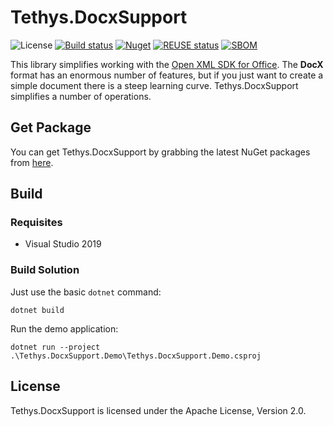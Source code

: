 <!-- 
SPDX-FileCopyrightText: (c) 2022-2024 T. Graf
SPDX-License-Identifier: Apache-2.0
-->

# Tethys.DocxSupport

![License](https://img.shields.io/badge/license-Apache--2.0-blue.svg)
[![Build status](https://ci.appveyor.com/api/projects/status/3k0fy06set3or784?svg=true)](https://ci.appveyor.com/project/tngraf/tethys-docxsupport)
[![Nuget](https://img.shields.io/badge/nuget-1.0.0-brightgreen.svg)](https://www.nuget.org/packages/Tethys.DocxSupport/1.0.0)
[![REUSE status](https://api.reuse.software/badge/git.fsfe.org/reuse/api)](https://api.reuse.software/info/git.fsfe.org/reuse/api)
[![SBOM](https://img.shields.io/badge/SBOM-CycloneDX-brightgreen)](https://github.com/tngraf/Tethys.DocxSupport/blob/master/SBOM/sbom.cyclonedx.xml)

This library simplifies working with the [Open XML SDK for Office](https://docs.microsoft.com/en-us/office/open-xml/open-xml-sdk?redirectedfrom=MSDN).
The **DocX** format has an enormous number of features, but if you just want to create a simple document
there is a steep learning curve. Tethys.DocxSupport simplifies a number of operations.

## Get Package

You can get Tethys.DocxSupport by grabbing the latest NuGet packages from [here](https://www.nuget.org/packages/Tethys.DocxSupport/1.0.0).

## Build

### Requisites

* Visual Studio 2019

### Build Solution

Just use the basic `dotnet` command:

```shell
dotnet build
```

Run the demo application:

```shell
dotnet run --project .\Tethys.DocxSupport.Demo\Tethys.DocxSupport.Demo.csproj
```

## License

Tethys.DocxSupport is licensed under the Apache License, Version 2.0.
